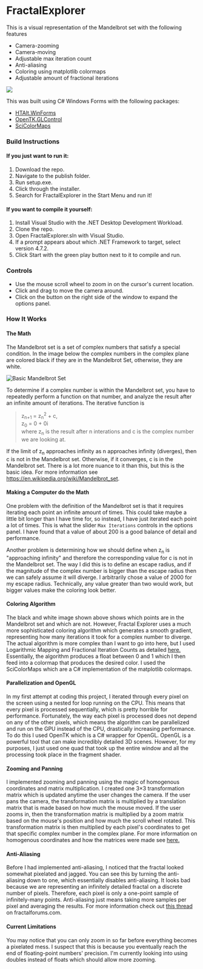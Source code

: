 # FractalExplorer

This is a visual representation of the Mandelbrot set with the following features
* Camera-zooming
* Camera-moving
* Adjustable max iteration count
* Anti-aliasing
* Coloring using matplotlib colormaps
* Adjustable amount of fractional iterations  

![](gifs/demo1.gif)
  
This was built using C# Windows Forms with the following packages:
*  [HTAlt.WinForms](https://www.nuget.org/packages/HTAlt.WinForms/0.1.4.2?_src=template)
*  [OpenTK.GLControl](https://www.nuget.org/packages/OpenTK.GLControl/3.1.0?_src=template)
*  [SciColorMaps](https://www.nuget.org/packages/ar1st0crat.SciColorMaps/1.0.2?_src=template)

### Build Instructions
#### If you just want to run it:
1. Download the repo.
2. Navigate to the publish folder.
3. Run setup.exe.
4. Click through the installer.
5. Search for FractalExplorer in the Start Menu and run it!

#### If you want to compile it yourself:
1. Install Visual Studio with the .NET Desktop Development Workload.
2. Clone the repo.
3. Open FractalExplorer.sln with Visual Studio.
4. If a prompt appears about which .NET Framework to target, select version 4.7.2.
5. Click Start with the green play button next to it to compile and run.

### Controls
* Use the mouse scroll wheel to zoom in on the cursor's current location.
* Click and drag to move the camera around.
* Click on the button on the right side of the window to expand the options panel.

### How It Works
#### The Math
The Mandelbrot set is a set of complex numbers that satisfy a special condition. In the image below the complex numbers in the complex plane are colored black if they are in the Mandelbrot Set, otherwise, they are white. 

![Basic Mandelbrot Set](https://upload.wikimedia.org/wikipedia/commons/5/56/Mandelset_hires.png)

To determine if a complex number is within the Mandelbrot set, you have to repeatedly perform a function on that number, and analyze the result after an infinite amount of iterations. The iterative function is 
> z<sub>n+1</sub> = z<sub>n</sub><sup>2</sup> + c,  
> z<sub>0</sub> = 0 + 0i  
where z<sub>n</sub> is the result after n interations and c is the complex number we are looking at.

If the limit of z<sub>n</sub> approaches infinity as n approaches infinity (diverges), then c is not in the Mandelbrot set. Otherwise, if it converges, c is in the Mandelbrot set.   There is a lot more nuance to it than this, but this is the basic idea. For more information see https://en.wikipedia.org/wiki/Mandelbrot_set.  

#### Making a Computer do the Math
One problem with the definition of the Mandelbrot set is that it requires iterating each point an infinite amount of times. This could take maybe a little bit longer than I have time for, so instead, I have just iterated each point a lot of times. This is what the slider `Max Iterations` controls in the options panel. I have found that a value of about 200 is a good balance of detail and performance.  
  
Another problem is determining how we should define when z<sub>n</sub> is "approaching infinity" and therefore the corresponding value for c is not in the Mandelbrot set. The way I did this is to define an escape radius, and if the magnitude of the complex number is bigger than the escape radius then we can safely assume it will diverge. I arbitrarily chose a value of 2000 for my escape radius. Technically, any value greater than two would work, but bigger values make the coloring look better.

#### Coloring Algorithm
The black and white image shown above shows which points are in the Mandelbrot set and which are not. However, Fractal Explorer uses a much more sophisticated coloring algorithm which generates a smooth gradient, representing how many iterations it took for a complex number to diverge. The actual algorithm is more complex than I want to go into here, but I used Logarithmic Mapping and Fractional Iteration Counts as detailed [here.](http://www.hpdz.net/TechInfo/Colorizing.htm) Essentially, the algorithm produces a float between 0 and 1 which I then feed into a colormap that produces the desired color. I used the SciColorMaps which are a C# implementation of the matplotlib colormaps.

#### Parallelization and OpenGL
In my first attempt at coding this project, I iterated through every pixel on the screen using a nested for loop running on the CPU. This means that every pixel is processed sequentially, which is pretty horrible for performance. Fortunately, the way each pixel is processed does not depend on any of the other pixels, which means the algorithm can be parallelized and run on the GPU instead of the CPU, drastically increasing performance. To do this I used OpenTK which is a C# wrapper for OpenGL. OpenGL is a powerful tool that can make incredibly detailed 3D scenes. However, for my purposes, I just used one quad that took up the entire window and all the processing took place in the fragment shader.

#### Zooming and Panning
I implemented zooming and panning using the magic of homogenous coordinates and matrix multiplication. I created one 3×3 transformation matrix which is updated anytime the user changes the camera. If the user pans the camera, the transformation matrix is multiplied by a translation matrix that is made based on how much the mouse moved. If the user zooms in, then the transformation matrix is multiplied by a zoom matrix based on the mouse's position and how much the scroll wheel rotated. This transformation matrix is then multiplied by each pixel's coordinates to get that specific complex number in the complex plane. For more information on homogenous coordinates and how the matrices were made see [here.](http://www.sm.luth.se/csee/courses/smd/158.2003/slides/Basic2DGraphics.pdf)

#### Anti-Aliasing
Before I had implemented anti-aliasing, I noticed that the fractal looked somewhat pixelated and jagged. You can see this by turning the anti-aliasing down to one, which essentially disables anti-aliasing. It looks bad because we are representing an infinitely detailed fractal on a discrete number of pixels. Therefore, each pixel is only a one-point sample of infinitely-many points. Anti-aliasing just means taking more samples per pixel and averaging the results. For more information check out [this thread](http://www.fractalforums.com/programming/antialiasing-fractals-how-best-to-do-it/) on fractalforums.com.  

#### Current Limitations
You may notice that you can only zoom in so far before everything becomes a pixelated mess. I suspect that this is because you eventually reach the end of floating-point numbers' precision. I'm currently looking into using doubles instead of floats which should allow more zooming.
